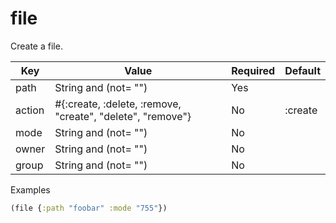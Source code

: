 # file

Create a file.

| Key | Value | Required | Default |
| --- | ----- | -------- | ------- |
| path | String and (not= "") | Yes |  |
| action | #{:create, :delete, :remove, "create", "delete", "remove"} | No | :create |
| mode | String and (not= "") | No |  |
| owner | String and (not= "") | No |  |
| group | String and (not= "") | No |  |

Examples
```clojure
(file {:path "foobar" :mode "755"})
```